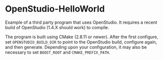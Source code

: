 OpenStudio-HelloWorld
=====================

Example of a third party program that uses OpenStudio. It requires a recent build of OpenStudio (1.4.X should work) to compile.

The program is built using CMake (2.8.11 or newer). After the first configure, set `OPENSTUDIO_BUILD_DIR` to point to the OpenStudio build, configure again, and then generate. Depending upon your configuration, it may also be necessary to set `BOOST_ROOT` and `CMAKE_PREFIX_PATH`.
